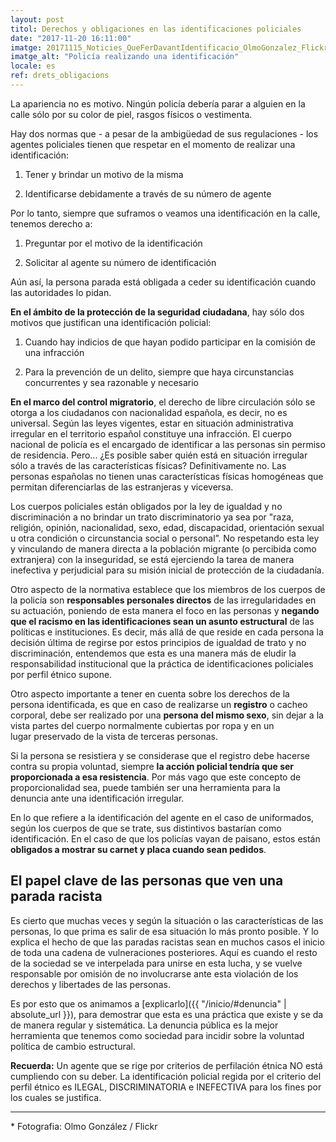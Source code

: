 ```yaml
---
layout: post
titol: Derechos y obligaciones en las identificaciones policiales
date: "2017-11-20 16:11:00"
imatge: 20171115_Noticies_QueFerDavantIdentificacio_OlmoGonzalez_Flickr.jpg
imatge_alt: "Policía realizando una identificación"
locale: es
ref: drets_obligacions
---
```


La apariencia no es motivo. Ningún policía debería parar a alguien en la calle sólo por su color de piel, rasgos físicos o vestimenta.

Hay dos normas que - a pesar de la ambigüedad de sus regulaciones - los agentes policiales tienen que respetar en el momento de realizar una identificación:

1. Tener y brindar un motivo de la misma

2. Identificarse debidamente a través de su número de agente 

Por lo tanto, siempre que suframos o veamos una identificación en la calle, tenemos derecho a:

1. Preguntar por el motivo de la identificación

2. Solicitar al agente su número de identificación

Aún así, la persona parada está obligada a ceder su identificación cuando las autoridades lo pidan.

**En el ámbito de la protección de la seguridad ciudadana**, hay sólo dos motivos que justifican una identificación policial:

1. Cuando hay indicios de que hayan podido participar en la comisión de una infracción

2. Para la prevención de un delito, siempre que haya circunstancias concurrentes y sea razonable y necesario

**En el marco del control migratorio**, el derecho de libre circulación sólo se otorga a los ciudadanos con nacionalidad española, es decir, no es universal. Según las leyes vigentes, estar en situación administrativa irregular en el territorio español constituye una infracción.  El cuerpo nacional de policía  es el encargado de identificar a las personas sin permiso de residencia. Pero... ¿Es posible saber quién está en situación irregular sólo a través de las características físicas? Definitivamente no. Las personas españolas no tienen unas características físicas homogéneas que permitan diferenciarlas de las estranjeras y viceversa.

Los cuerpos policiales están obligados por la ley de igualdad y no discriminación a no brindar un trato discriminatorio ya sea por "raza, religión, opinión, nacionalidad, sexo, edad, discapacidad, orientación sexual u otra condición o circunstancia social o personal”. No respetando esta ley y vinculando de manera directa a la población migrante (o percibida como extranjera) con la inseguridad, se está ejerciendo la tarea de manera inefectiva y perjudicial para su misión inicial de protección de la ciudadanía.

Otro aspecto de la normativa establece que los miembros de los cuerpos de la policía son **responsables personales directos** de las irregularidades en su actuación, poniendo de esta manera el foco en las personas y **negando que el racismo en las identificaciones sean un asunto estructural** de las políticas e instituciones. Es decir, más allá de que reside en cada persona la decisión última de regirse por estos principios de igualdad de trato y no discriminación, entendemos que esta es una manera más de eludir la responsabilidad institucional que la práctica de identificaciones policiales por perfil étnico supone.

Otro aspecto importante a tener en cuenta sobre los derechos de la persona identificada, es que en caso de realizarse un **registro** o cacheo corporal, debe ser realizado por una **persona del mismo sexo**, sin dejar a la vista partes del cuerpo normalmente cubiertas por ropa y en un lugar preservado de la vista de terceras personas.

Si la persona se resistiera y se considerase que el registro debe hacerse contra su propia voluntad, siempre **la acción policial tendría que ser proporcionada a esa resistencia**. Por más vago que este concepto de proporcionalidad sea, puede también ser una herramienta para la denuncia ante una identificación irregular.

En lo que refiere a la identificación del agente en el caso de uniformados, según los cuerpos de que se trate, sus distintivos bastarían como identificación. En el caso de que los policías vayan de paisano, estos están **obligados a mostrar su carnet y placa cuando sean pedidos**.


## El papel clave de las personas que ven una parada racista

Es cierto que muchas veces y según la situación o las características de las personas, lo que prima es salir de esa situación lo más pronto posible. Y lo explica el hecho de que las paradas racistas sean en muchos casos el inicio de toda una cadena de vulneraciones posteriores. Aquí es cuando el resto de la sociedad se ve interpelada para unirse en esta lucha, y se vuelve responsable por omisión de no involucrarse ante esta violación de los derechos y libertades de las personas.

Es por esto que os animamos a [explicarlo]({{ "/inicio/#denuncia" | absolute_url }}), para demostrar que esta es una práctica que existe y se da de manera regular y sistemática. La denuncia pública es la mejor herramienta que tenemos como sociedad para incidir sobre la voluntad política de cambio estructural.

**Recuerda:** Un agente que se rige por criterios de perfilación étnica NO está cumpliendo con su deber. La identificación policial regida por el criterio del perfil étnico es ILEGAL, DISCRIMINATORIA e INEFECTIVA para los fines por los cuales se justifica.

<hr>
<div class="a1-note">
<p>* Fotografia: Olmo González / Flickr</p>
</div>
